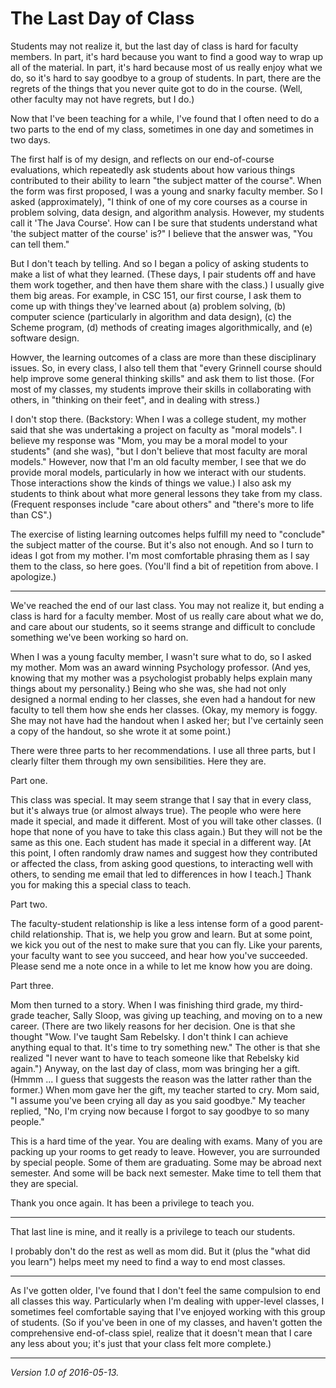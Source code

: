 The Last Day of Class
=====================

Students may not realize it, but the last day of class is hard for
faculty members.  In part, it's hard because you want to find a good
way to wrap up all of the material.  In part, it's hard because most of
us really enjoy what we do, so it's hard to say goodbye to a group of
students.  In part, there are the regrets of the things that you never 
quite got to do in the course.  (Well, other faculty may not have regrets,
but I do.)

Now that I've been teaching for a while, I've found that I often need to
do a two parts to the end of my class, sometimes in one day and sometimes
in two days.

The first half is of my design, and reflects on our end-of-course
evaluations, which repeatedly ask students about how various things
contributed to their ability to learn "the subject matter of the course".
When the form was first proposed, I was a young and snarky faculty
member.  So I asked (approximately), "I think of one of my core courses
as a course in problem solving, data design, and algorithm analysis.
However, my students call it 'The Java Course'.  How can I be sure that
students understand what 'the subject matter of the course' is?"
I believe that the answer was, "You can tell them."

But I don't teach by telling.  And so I began a policy of asking students
to make a list of what they learned.  (These days, I pair students off
and have them work together, and then have them share with the class.)
I usually give them big areas.  For example, in CSC 151, our first
course, I ask them to come up with things they've learned about (a)
problem solving, (b) computer science (particularly in algorithm and
data design), (c) the Scheme program, (d) methods of creating images
algorithmically, and (e) software design.

Howver, the learning outcomes of a class are more than these disciplinary
issues.  So, in every class, I also tell them that "every Grinnell course
should help improve some general thinking skills" and ask them to list
those.  (For most of my classes, my students improve their skills in
collaborating with others, in "thinking on their feet", and in dealing
with stress.)

I don't stop there.  (Backstory: When I was a college student, my mother said that
she was undertaking a project on faculty as "moral models".  I believe
my response was "Mom, you may be a moral model to your students" (and she
was), "but I don't believe that most faculty are moral models."  However,
now that I'm an old faculty member, I see that we do provide moral models,
particularly in how we interact with our students.  Those interactions
show the kinds of things we value.)  I also ask my students to
think about what more general lessons they take from my class.  (Frequent
responses include "care about others" and "there's more to life than CS".)

The exercise of listing learning outcomes helps fulfill my need to
"conclude" the subject matter of the course.  But it's also not enough.
And so I turn to ideas I got from my mother.  I'm most comfortable
phrasing them as I say them to the class, so here goes.  (You'll find
a bit of repetition from above.  I apologize.)

---

We've reached the end of our last class.  You may not realize it, but
ending a class is hard for a faculty member.  Most of us really care
about what we do, and care about our students, so it seems strange
and difficult to conclude something we've been working so hard on.

When I was a young faculty member, I wasn't sure what to do, so I asked
my mother.  Mom was an award winning Psychology professor.  (And yes,
knowing that my mother was a psychologist probably helps explain many
things about my personality.) Being who she was, she had not only designed
a normal ending to her classes, she even had a handout for new faculty
to tell them how she ends her classes.  (Okay, my memory is foggy.
She may not have had the handout when I asked her; but I've certainly
seen a copy of the handout, so she wrote it at some point.)

There were three parts to her recommendations.  I use all three parts,
but I clearly filter them through my own sensibilities.  Here they are.

Part one.  

This class was special.  It may seem strange that I say that in
every class, but it's always true (or almost always true).  The people who
were here made it special, and made it different.  Most of you will take
other classes.  (I hope that none of you have to take this class again.)
But they will not be the same as this one.  Each student has made it
special in a different way.  [At this point, I often randomly draw names
and suggest how they contributed or affected the class, from asking
good questions, to interacting well with others, to sending me email
that led to differences in how I teach.]  Thank you for making this a
special class to teach.

Part two.  

The faculty-student relationship is like a less intense form of a good
parent-child relationship.  That is, we help you grow and learn.  But at
some point, we kick you out of the nest to make sure that you can fly.
Like your parents, your faculty want to see you succeed, and hear how
you've succeeded.  Please send me a note once in a while to let me know
how you are doing.

Part three.

Mom then turned to a story.  When I was finishing third grade, my
third-grade teacher, Sally Sloop, was giving up teaching, and moving
on to a new career. (There are two likely reasons for her decision.
One is that she thought "Wow.  I've taught Sam Rebelsky.  I don't think
I can achieve anything equal to that.  It's time to try something new."
The other is that she realized "I never want to have to teach someone
like that Rebelsky kid again.")  Anyway, on the last day of class, mom
was bringing her a gift.  (Hmmm ... I guess that suggests the reason
was the latter rather than the former.)   When mom gave her the gift,
my teacher started to cry.  Mom said, "I assume you've been  crying all
day as you said goodbye."  My teacher replied, "No, I'm crying now because I
forgot to say goodbye to so many people."

This is a hard time of the year.  You are dealing with exams.  Many of
you are packing up your rooms to get ready to leave.  However, you are
surrounded by special people.  Some of them are graduating.  Some may be
abroad next semester.  And some will be back next semester.  Make time
to tell them that they are special.

Thank you once again.  It has been a privilege to teach you.

---

That last line is mine, and it really is a privilege to teach our
students.

I probably don't do the rest as well as mom did.  But it (plus the
"what did you learn") helps meet my need to find a way to end most
classes.

---

As I've gotten older, I've found that I don't feel the same compulsion
to end all classes this way.  Particularly when I'm dealing with 
upper-level classes, I sometimes feel comfortable saying that I've
enjoyed working with this group of students.  (So if you've been in
one of my classes, and haven't gotten the comprehensive end-of-class
spiel, realize that it doesn't mean that I care any less about you; it's
just that your class felt more complete.)

---

*Version 1.0  of 2016-05-13.*
